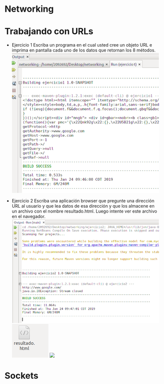 # Networking

# Trabajando con URLs

- Ejercicio 1
Escriba un programa en el cual usted cree un objeto URL e imprima en pantalla cada uno de los datos que retornan los 8 métodos.
![](ejercicio1.png)

- Ejercicio 2
Escriba una aplicación browser que pregunte una dirección URL al usuario y que lea datos de esa dirección y que los almacene en un archivo con el nombre resultado.html. Luego intente ver este archivo en el navegador.
![](ejercicio2.png)
![](ejercicio2.1.png)
![](ejercicio2.2.png)

# Sockets
